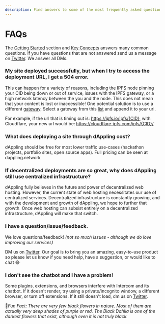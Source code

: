 ```yaml
---
description: Find answers to some of the most frequently asked questions
---
```


# FAQs

The [Getting Started](legacy-docs/getting-started/) section and [Key Concepts](legacy-docs/learn/) answers many common questions. If you have questions that are not answered send us a message on [Twitter](https://twitter.com/dApplingNetwork). We answer all DMs.&#x20;

### My site deployed successfully, but when I try to access the deployment URL, I get a 504 error.&#x20;

This can happen for a variety of reasons, including the IPFS node pinning your CID being down or out of service, issues with the IPFS gateway, or a high network latency between the you and the node. This does not mean that your content is lost or inaccessible! One potential solution is to use a different [gateway](https://docs.ipfs.tech/concepts/ipfs-gateway/#gateway-providers). Select a gateway from this [list](https://ipfs.github.io/public-gateway-checker/) and append it to your url.&#x20;

For example, if the url that is timing out is: https://ipfs.io/ipfs/{CID}, with Cloudflare, your new url would be: https://cloudflare-ipfs.com/ipfs/{CID}/

### What does deploying a site through dAppling cost?

dAppling should be free for most lower traffic use-cases (hackathon projects, portfolio sites, open source apps). Full pricing can be seen at dappling.network

### If decentralized deployments are so great, why does dAppling still use centralized infrastructure?

dAppling fully believes in the future and power of decentralized web hosting. However, the current state of web hosting necessitates our use of centralized services. Decentralized infrastructure is constantly growing, and with the development and growth of dAppling, we hope to further that growth. Once web hosting can subsist entirely on a decentralized infrastructure, dAppling will make that switch.

### I have a question/issue/feedback.

We love questions/feedback! _(not so much issues - although we do love improving our services)_&#x20;

DM us on [Twitter](https://twitter.com/dApplingNetwork). Our goal is to bring you an amazing, easy-to-use product so please let us know if you need help, have a suggestion, or would like to chat :smile:&#x20;

### I don't see the chatbot and I have a problem!

Some plugins, extensions, and browsers interfere with Intercom and its chatbot. If it doesn't render, try using a private/incognito window, a different browser, or turn off extensions. If it still doesn't load, dm us on [Twitter](https://twitter.com/dApplingNetwork).&#x20;



:cactus:_Fun Fact: There are very few black flowers in nature. Most of them are actually very deep shades of purple or red. The Black Dahlia is one of the darkest flowers that exist, although even it is not truly black._
